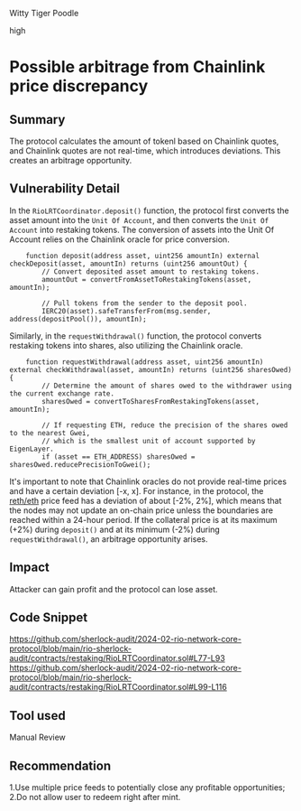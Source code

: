 Witty Tiger Poodle

high

# Possible arbitrage from Chainlink price discrepancy

## Summary
The protocol calculates the amount of tokenl based on Chainlink quotes, and Chainlink quotes are not real-time, which introduces deviations. This creates an arbitrage opportunity.

## Vulnerability Detail
In the `RioLRTCoordinator.deposit()` function, the protocol first converts the asset amount into the `Unit Of Account`, and then converts the `Unit Of Account` into restaking tokens. The conversion of assets into the Unit Of Account relies on the Chainlink oracle for price conversion.
```solidity
    function deposit(address asset, uint256 amountIn) external checkDeposit(asset, amountIn) returns (uint256 amountOut) {
        // Convert deposited asset amount to restaking tokens.
        amountOut = convertFromAssetToRestakingTokens(asset, amountIn);

        // Pull tokens from the sender to the deposit pool.
        IERC20(asset).safeTransferFrom(msg.sender, address(depositPool()), amountIn);

```

 Similarly, in the `requestWithdrawal()` function, the protocol converts restaking tokens into shares, also utilizing the Chainlink oracle. 
```solidity
    function requestWithdrawal(address asset, uint256 amountIn) external checkWithdrawal(asset, amountIn) returns (uint256 sharesOwed) {
        // Determine the amount of shares owed to the withdrawer using the current exchange rate.
        sharesOwed = convertToSharesFromRestakingTokens(asset, amountIn);

        // If requesting ETH, reduce the precision of the shares owed to the nearest Gwei,
        // which is the smallest unit of account supported by EigenLayer.
        if (asset == ETH_ADDRESS) sharesOwed = sharesOwed.reducePrecisionToGwei();
```

It's important to note that Chainlink oracles do not provide real-time prices and have a certain deviation [-x, x]. For instance, in the protocol, the [reth/eth](https://docs.chain.link/data-feeds/price-feeds/addresses?network=ethereum&page=1&search=reth) price feed has a deviation of about [-2%, 2%], which means that the nodes may not update an on-chain price unless the boundaries are reached within a 24-hour period. If the collateral price is at its maximum (+2%) during `deposit()` and at its minimum (-2%) during `requestWithdrawal()`, an arbitrage opportunity arises.


## Impact
Attacker can gain profit and the protocol can lose asset.


## Code Snippet
https://github.com/sherlock-audit/2024-02-rio-network-core-protocol/blob/main/rio-sherlock-audit/contracts/restaking/RioLRTCoordinator.sol#L77-L93
https://github.com/sherlock-audit/2024-02-rio-network-core-protocol/blob/main/rio-sherlock-audit/contracts/restaking/RioLRTCoordinator.sol#L99-L116
## Tool used

Manual Review

## Recommendation
1.Use multiple price feeds to potentially close any profitable opportunities;
2.Do not allow user to redeem right after mint.
